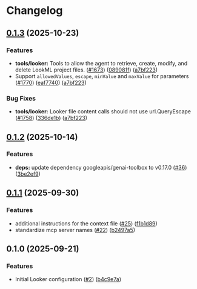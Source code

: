# Changelog

## [0.1.3](https://github.com/gemini-cli-extensions/looker/compare/0.1.2...0.1.3) (2025-10-23)


### Features

* **tools/looker:** Tools to allow the agent to retrieve, create, modify, and delete LookML project files. ([#1673](https://redirect.github.com/googleapis/genai-toolbox/issues/1673)) ([089081f](https://redirect.github.com/googleapis/genai-toolbox/commit/089081feb0e32f9eb65d00df5987392d413a4081)) ([a7bf223](https://github.com/gemini-cli-extensions/looker/commit/a7bf223b5b91ae2833b75239ba0cc0a3d0b91ba4))
* Support `allowedValues`, `escape`, `minValue` and `maxValue` for parameters ([#1770](https://redirect.github.com/googleapis/genai-toolbox/issues/1770)) ([eaf7740](https://redirect.github.com/googleapis/genai-toolbox/commit/eaf77406fd386c12315d67eb685dc69e0415c516)) ([a7bf223](https://github.com/gemini-cli-extensions/looker/commit/a7bf223b5b91ae2833b75239ba0cc0a3d0b91ba4))


### Bug Fixes

* **tools/looker:** Looker file content calls should not use url.QueryEscape ([#1758](https://redirect.github.com/googleapis/genai-toolbox/issues/1758)) ([336de1b](https://redirect.github.com/googleapis/genai-toolbox/commit/336de1bd04b869d322c0fd1f4667eb652159d791)) ([a7bf223](https://github.com/gemini-cli-extensions/looker/commit/a7bf223b5b91ae2833b75239ba0cc0a3d0b91ba4))

## [0.1.2](https://github.com/gemini-cli-extensions/looker/compare/0.1.1...0.1.2) (2025-10-14)


### Features

* **deps:** update dependency googleapis/genai-toolbox to v0.17.0 ([#36](https://github.com/gemini-cli-extensions/looker/issues/36)) ([3be2ef9](https://github.com/gemini-cli-extensions/looker/commit/3be2ef924ec17451335eb0504a1587234e9bd5fe))

## [0.1.1](https://github.com/gemini-cli-extensions/looker/compare/0.1.0...0.1.1) (2025-09-30)


### Features

* additional instructions for the context file ([#25](https://github.com/gemini-cli-extensions/looker/issues/25)) ([f1b1d89](https://github.com/gemini-cli-extensions/looker/commit/f1b1d8953d586121cf5b0acacaf899b494a8ce5f))
* standardize mcp server names ([#22](https://github.com/gemini-cli-extensions/looker/issues/22)) ([b2497a5](https://github.com/gemini-cli-extensions/looker/commit/b2497a55ebf5456d1b7eb2be138e09c8a5dce55f))

## 0.1.0 (2025-09-21)


### Features

* Initial Looker configuration ([#2](https://github.com/gemini-cli-extensions/looker/issues/2)) ([b4c9e7a](https://github.com/gemini-cli-extensions/looker/commit/b4c9e7afc5cd952c0bb4ede69da99db167b55a8d))
